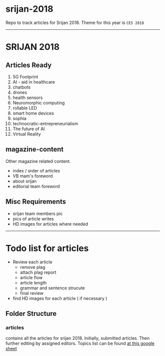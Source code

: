 # srijan-2018
Repo to track articles for Srijan 2018. 
Theme for this year is `CES 2018`

-----
# SRIJAN 2018

## Articles Ready

1. 5G Footprint
2. AI - aid in healthcare
3. chatbots
4. drones
5. health sensors
6. Neuromorphic computing
7. rollable LED
8. smart home devices
9. sophia
10. technocratic-entrepreneurialism
11. The future of AI
12. Virtual Reality

## magazine-content

Other magazine related content.
 
- index / order of articles
- VB mam's foreword
- about srijan
- editorial team foreword

## Misc Requirements

- srijan team members pic
- pics of article writes
- HD images for articles where needed

------

# Todo list for articles

- Review each article
    + remove plag
    + attach plag report
    + article flow
    + article length
    + grammar and sentence strucute
    + final review
- find HD images for each article ( if necessary ) 

## Folder Structure

### articles
contains all the articles for srijan 2018. Initially, submitted articles.
Then further editing by assigned editors.
Topics list can be found [at this google sheet](https://docs.google.com/spreadsheets/d/1JUpIZ1Z0gUs8wwGHGXY0H6YHpObDigwJHxFby4myIqo/edit#gid=0)
